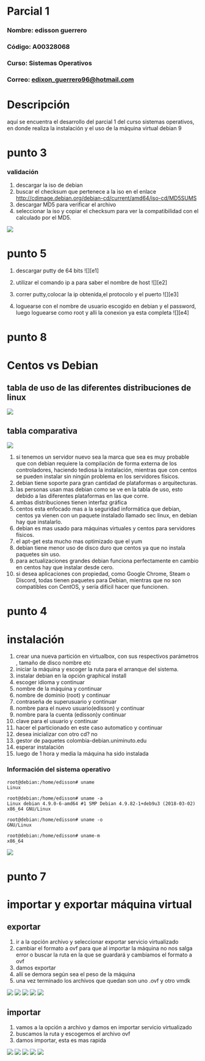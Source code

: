 # Parcial 1

### **Nombre:** edisson guerrero
### **Código:** A00328068
### **Curso:** Sistemas Operativos
### **Correo:** edixon_guerrero96@hotmail.com

# Descripción
aquí se encuentra el desarrollo del parcial 1 del curso sistemas operativos, en donde realiza la instalación y el uso de la máquina virtual debian 9
# punto 3
### validación
1. descargar la iso de debian 
2. buscar el checksum que pertenece a la iso en el enlace http://cdimage.debian.org/debian-cd/current/amd64/iso-cd/MD5SUMS
3. descargar MD5 para verificar el archivo
4. seleccionar la iso y copiar el checksum para ver la compatibilidad con el calculado por el MD5.

![][1]

# punto 5
1. descargar putty de 64 bits
![][e1]

2. utilizar el comando ip a para saber el nombre de host
![][e2]

3. correr putty,colocar la ip obtenida,el protocolo y el puerto
![][e3]

4. loguearse con el nombre de usuario escogido en debian y el password, luego loguearse como root y alli la conexion ya esta completa
![][e4]

# punto 8
# Centos vs Debian
## tabla de uso de las diferentes distribuciones de linux

![][2]

## tabla comparativa
![][3]

1. si tenemos un servidor nuevo sea la marca que sea es muy probable que con debian requiere la compilación de forma externa de los controladores, haciendo tediosa la instalación, mientras que con centos se pueden instalar sin ningún problema en los servidores físicos.
2. debian tiene soporte para gran cantidad de plataformas o arquitecturas.
3. las personas usan mas debian como se ve en la tabla de uso, esto debido a las diferentes plataformas en las que corre.
4. ambas distribuciones tienen interfaz gráfica
5. centos esta enfocado mas a la seguridad informática que debian, centos ya vienen con un paquete instalado llamado sec linux, en debian hay que instalarlo.
6. debian es mas usado para máquinas virtuales y centos para servidores físicos.
7. el apt-get esta mucho mas optimizado que el yum
8. debian tiene menor uso de disco duro que centos ya que no instala paquetes sin uso.
9. para actualizaciones grandes debian funciona perfectamente en cambio en centos hay que instalar desde cero.
10. si desea aplicaciones con propiedad, como Google Chrome, Steam o Discord, todas tienen paquetes para Debian, mientras que no son compatibles con CentOS, y sería difícil hacer que funcionen.

# punto 4
# instalación
1. crear una nueva partición en virtualbox, con sus respectivos parámetros , tamaño de disco nombre etc
2. iniciar la máquina y escoger la ruta para el arranque del sistema.
3. instalar debian en la opción  graphical install
4. escoger idioma y continuar
5. nombre de la máquina y continuar
6. nombre de dominio (root) y continuar
7. contraseña de superusuario y continuar 
8. nombre para el nuevo usuario(edisson) y continuar
9. nombre para la cuenta (edisson)y continuar
10. clave para el usuario  y continuar
11. hacer el particionado en este caso automatico y continuar
12. desea inicializar con otro cd? no
13. gestor de paquetes colombia-debian.uniminuto.edu
14. esperar instalación
15. luego de 1 hora y media la máquina ha sido instalada
### Información del sistema operativo


```
root@debian:/home/edisson# uname
Linux
```
```
root@debian:/home/edisson# uname -a
Linux debian 4.9.0-6-amd64 #1 SMP Debian 4.9.82-1+deb9u3 (2018-03-02) x86_64 GNU/Linux
```
```
root@debian:/home/edisson# uname -o
GNU/Linux
```
```
root@debian:/home/edisson# uname-m
x86_64
```
![][14]

# punto 7
# importar y exportar máquina virtual
## exportar
1. ir a la opción archivo y seleccionar exportar servicio virtualizado
2. cambiar el formato a ovf para que al importar la máquina no nos salga error o buscar la ruta en la que se guardará y cambiamos el formato a ovf
3. damos exportar
4. allí se demora según sea el peso de la máquina
5. una vez terminado los archivos que quedan son uno .ovf y otro vmdk

![][4]
![][5]
![][6]
![][7]
![][8]

## importar
1. vamos a la opción a archivo y damos en importar servicio virtualizado
2. buscamos la ruta y escogemos el archivo ovf
3. damos importar, esta es mas rapida

![][9]
![][10]
![][11]
![][12]
![][13]




[1]:images/checksum.PNG
[2]:images/comparativa.PNG
[3]:images/usos.PNG
[4]:images/1.PNG
[5]:images/2.PNG
[6]:images/3.PNG
[7]:images/4.PNG
[8]:images/5.PNG
[9]:images/i1.PNG
[10]:images/i2.PNG
[11]:images/i3.PNG
[12]:images/i4.PNG
[13]:images/i5.PNG
[14]:images/carac.PNG
